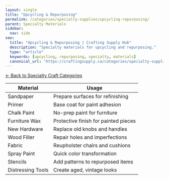 ```yaml
---
layout: single
title: "Upcycling & Repurposing"
permalink: /categories/specialty-supplies/upcycling-repurposing/
parent: Specialty Materials
sidebar:
  nav: side
seo:
  title: "Upcycling & Repurposing | Crafting Supply Hub"
  description: "Specialty materials for upcycling and repurposing."
  type: "article"
  keywords: [upcycling, repurposing, specialty, materials]
  canonical_url: "https://craftingsupply.ca/categories/specialty-supplies/upcycling-repurposing/"
---
```

[← Back to Specialty Craft Categories](/categories/specialty-supplies/)

| Material | Usage |
|----------|-------|
| Sandpaper | Prepare surfaces for refinishing |
| Primer | Base coat for paint adhesion |
| Chalk Paint | No-prep paint for furniture |
| Furniture Wax | Protective finish for painted pieces |
| New Hardware | Replace old knobs and handles |
| Wood Filler | Repair holes and imperfections |
| Fabric | Reupholster chairs and cushions |
| Spray Paint | Quick color transformation |
| Stencils | Add patterns to repurposed items |
| Distressing Tools | Create aged, vintage looks |
